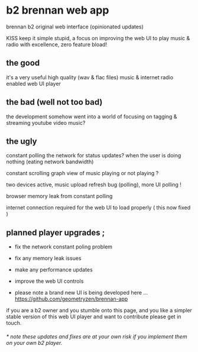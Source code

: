 # b2 brennan web app

brennan b2 original web interface (opinionated updates)

KISS keep it simple stupid, a focus on improving the web UI to play music & radio with excellence, zero feature bload!


## the good

it's a very useful high quality (wav & flac files) music & internet radio enabled web UI player

## the bad (well not too bad)

the development somehow went into a world of focusing on tagging & streaming youtube video music?

## the ugly

constant polling the network for status updates? when the user is doing nothing (eating network bandwidth)

constant scrolling graph view of music playing or not playing ?

two devices active, music upload refresh bug (polling), more UI polling !

browser memory leak from constant polling

internet connection required for the web UI to load properly ( this now fixed )

## planned player upgrades ;

- fix the network constant poling problem

- fix any memory leak issues

- make any performance updates

- improve the web UI controls

* please note a brand new UI is being developed here ... https://github.com/geometryzen/brennan-app

if you are a b2 owner and you stumble onto this page, and you like a simpler stable version of this web UI player and want to contribute please get in touch.

###### * note these updates and fixes are at your own risk if you implement them on your own b2 player. 
